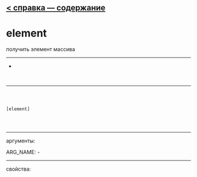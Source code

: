 [< справка — содержание](index.html)
---

# element


получить элемент массива

---

-
<br>


---


```



[element]


            
```

---
аргументы:

ARG_NAME: -<br>

---
свойства:


